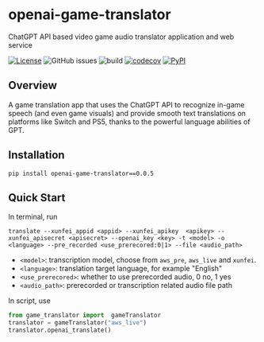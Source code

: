 # openai-game-translator
ChatGPT API based video game audio translator application and web service

[![License](https://img.shields.io/badge/License-Apache_2.0-blue.svg)](https://opensource.org/licenses/Apache-2.0)
![GitHub issues](https://img.shields.io/github/issues/Erisae/openai-game-translator)
![build](https://github.com/Erisae/openai-game-translator/actions/workflows/build.yml/badge.svg)
[![codecov](https://codecov.io/gh/Erisae/openai-game-translator/branch/main/graph/badge.svg?token=NI2HGVWMKI)](https://codecov.io/gh/Erisae/openai-game-translator)
[![PyPI](https://img.shields.io/pypi/v/openai-game-translator)](https://pypi.org/project/openai-game-translator/)


## Overview
A game translation app that uses the ChatGPT API to recognize in-game speech (and even game visuals) and provide smooth text translations on platforms like Switch and PS5, thanks to the powerful language abilities of GPT.

## Installation
```shell
pip install openai-game-translator==0.0.5
```

## Quick Start
In terminal, run
```shell
translate --xunfei_appid <appid> --xunfei_apikey  <apikey> --xunfei_apisecret <apisecret> --openai_key <key> -t <model> -o <language> --pre_recorded <use_prerecored:0|1> --file <audio_path>
```
- `<model>`: transcription model, choose from `aws_pre`, `aws_live` and `xunfei`.
- `<language>`: translation target language, for example "English"
- `<use_prerecored>`: whether to use prerecorded audio, 0 no, 1 yes
- `<audio_path>`: prerecorded or transcription related audio file path

In script, use
```python
from game_translator import  gameTranslator
translator = gameTranslator("aws_live")
translator.openai_translate()
```


